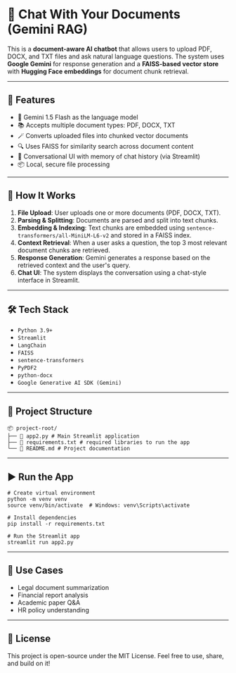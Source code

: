 # 📄 Chat With Your Documents (Gemini RAG)

This is a **document-aware AI chatbot** that allows users to upload PDF, DOCX, and TXT files and ask natural language questions. The system uses **Google Gemini** for response generation and a **FAISS-based vector store** with **Hugging Face embeddings** for document chunk retrieval.

---

## 🚀 Features

- 🧠 Gemini 1.5 Flash as the language model
- 📚 Accepts multiple document types: PDF, DOCX, TXT
- 🪄 Converts uploaded files into chunked vector documents
- 🔍 Uses FAISS for similarity search across document content
- 💬 Conversational UI with memory of chat history (via Streamlit)
- 📦 Local, secure file processing

---

## 🧠 How It Works

1. **File Upload**: User uploads one or more documents (PDF, DOCX, TXT).
2. **Parsing & Splitting**: Documents are parsed and split into text chunks.
3. **Embedding & Indexing**: Text chunks are embedded using `sentence-transformers/all-MiniLM-L6-v2` and stored in a FAISS index.
4. **Context Retrieval**: When a user asks a question, the top 3 most relevant document chunks are retrieved.
5. **Response Generation**: Gemini generates a response based on the retrieved context and the user's query.
6. **Chat UI**: The system displays the conversation using a chat-style interface in Streamlit.

---

## 🛠️ Tech Stack

- `Python 3.9+`
- `Streamlit`
- `LangChain`
- `FAISS`
- `sentence-transformers`
- `PyPDF2`
- `python-docx`
- `Google Generative AI SDK (Gemini)`

---

## 📂 Project Structure

```
📦 project-root/
├── 📄 app2.py # Main Streamlit application
├── 📄 requirements.txt # required libraries to run the app
└── 📄 README.md # Project documentation
```

---

## ▶️ Run the App

```
# Create virtual environment
python -m venv venv
source venv/bin/activate  # Windows: venv\Scripts\activate

# Install dependencies
pip install -r requirements.txt

# Run the Streamlit app
streamlit run app2.py
```

---

## 📌 Use Cases

- Legal document summarization
- Financial report analysis
- Academic paper Q&A
- HR policy understanding

---

## 📜 License

This project is open-source under the MIT License. Feel free to use, share, and build on it!
